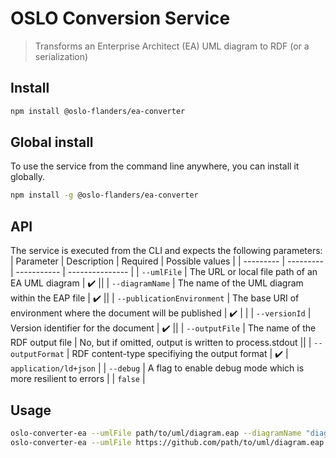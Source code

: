 # OSLO Conversion Service

> Transforms an Enterprise Architect (EA) UML diagram to RDF (or a serialization)

## Install

```bash
npm install @oslo-flanders/ea-converter
```

## Global install

To use the service from the command line anywhere, you can install it globally.

```bash
npm install -g @oslo-flanders/ea-converter
```

## API

The service is executed from the CLI and expects the following parameters:
| Parameter | Description | Required | Possible values |
| --------- | --------- | ----------- | --------------- |
| `--umlFile` | The URL or local file path of an EA UML diagram | :heavy_check_mark: ||
| `--diagramName` | The name of the UML diagram within the EAP file | :heavy_check_mark: ||
| `--publicationEnvironment` | The base URI of environment where the document will be published | :heavy_check_mark: | |
| `--versionId` | Version identifier for the document | :heavy_check_mark: ||
| `--outputFile` | The name of the RDF output file | No, but if omitted, output is written to process.stdout ||
| `--outputFormat` | RDF content-type specifiying the output format | :heavy_check_mark: | `application/ld+json` |
| `--debug` | A flag to enable debug mode which is more resilient to errors | | `false` |

## Usage

```bash
oslo-converter-ea --umlFile path/to/uml/diagram.eap --diagramName "diagramName" --versionId "test/1" --outputFile path/to/output.jsonld --outputFormat application/ld+json --publicationEnvironment https://data.vlaanderen.be
oslo-converter-ea --umlFile https://github.com/path/to/uml/diagram.eap --diagramName "My UML diagram" --versionId "test/1" --outputFormat application/ld+json --publicationEnvironment https://data.vlaanderen.be
```
